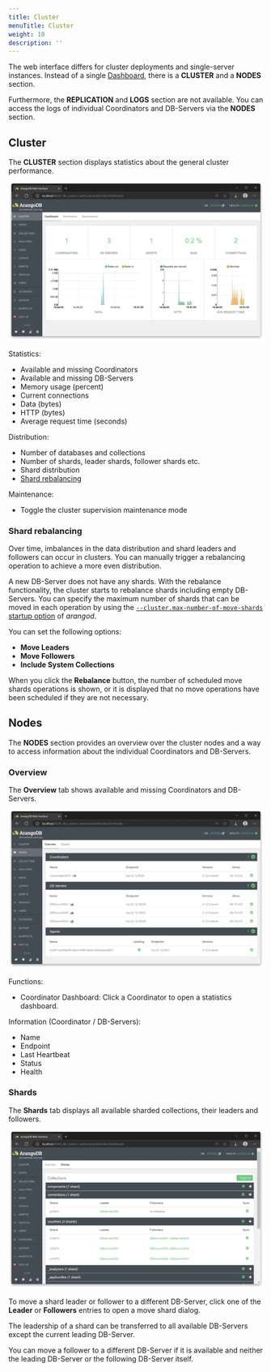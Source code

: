 ```yaml
---
title: Cluster
menuTitle: Cluster
weight: 10
description: ''
---
```

The web interface differs for cluster deployments and single-server instances.
Instead of a single [Dashboard](dashboard.md), there
is a **CLUSTER** and a **NODES** section.

Furthermore, the **REPLICATION** and **LOGS** section are not available.
You can access the logs of individual Coordinators and DB-Servers via the
**NODES** section.

## Cluster

The **CLUSTER** section displays statistics about the general cluster performance.

![Web Interface Cluster Dashboard](../../../images/ui-cluster-dashboard.webp)

Statistics:

- Available and missing Coordinators
- Available and missing DB-Servers
- Memory usage (percent)
- Current connections
- Data (bytes)
- HTTP (bytes)
- Average request time (seconds)

Distribution:

- Number of databases and collections
- Number of shards, leader shards, follower shards etc.
- Shard distribution
- [Shard rebalancing](#shard-rebalancing)

Maintenance:

- Toggle the cluster supervision maintenance mode

### Shard rebalancing

Over time, imbalances in the data distribution and shard leaders and followers
can occur in clusters. You can manually trigger a rebalancing operation to
achieve a more even distribution.

A new DB-Server does not have any shards. With the rebalance functionality, the
cluster starts to rebalance shards including empty DB-Servers. You can specify
the maximum number of shards that can be moved in each operation by using the
[`--cluster.max-number-of-move-shards` startup option](../arangodb-server/options.md#--clustermax-number-of-move-shards)
of _arangod_.

You can set the following options:
- **Move Leaders**
- **Move Followers**
- **Include System Collections**

When you click the **Rebalance** button, the number of scheduled move shards
operations is shown, or it is displayed that no move operations have been
scheduled if they are not necessary.

## Nodes

The **NODES** section provides an overview over the cluster nodes and a way to
access information about the individual Coordinators and DB-Servers.

### Overview

The **Overview** tab shows available and missing Coordinators and DB-Servers.

![Web Interface Cluster Nodes](../../../images/ui-cluster-nodes.webp)

Functions:

- Coordinator Dashboard: Click a Coordinator to open a statistics dashboard.

Information (Coordinator / DB-Servers):

- Name
- Endpoint
- Last Heartbeat
- Status
- Health

### Shards

The **Shards** tab displays all available sharded collections, their leaders
and followers.

![Web Interface Cluster Shards](../../../images/ui-cluster-shards.webp)

To move a shard leader or follower to a different DB-Server, click one of the
**Leader** or **Followers** entries to open a move shard dialog.

The leadership of a shard can be transferred to all available DB-Servers except
the current leading DB-Server.

You can move a follower to a different DB-Server if it is available and neither
the leading DB-Server or the following DB-Server itself.
